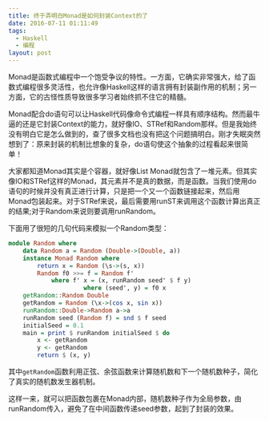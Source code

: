 ```yaml
---
title: 终于弄明白Monad是如何封装Context的了
date: 2016-07-11 01:11:49
tags:
  - Haskell
  - 编程
layout: post
---
```

Monad是函数式编程中一个饱受争议的特性。一方面，它确实非常强大，给了函数式编程很多灵活性，也允许像Haskell这样的语言拥有封装副作用的机制；另一方面，它的古怪性质导致很多学习者始终抓不住它的精髓。

Monad配合do语句可以让Haskell代码像命令式编程一样具有顺序结构。然而最牛逼的还是它封装Context的能力，就好像IO、STRef和Random那样。但是我始终没有明白它是怎么做到的，查了很多文档也没有把这个问题搞明白。刚才失眠突然想到了：原来封装的机制比想象的复杂，do语句使这个抽象的过程看起来很简单！

<!-- more -->

大家都知道Monad其实是个容器，就好像List Monad就包含了一堆元素。但其实像IO和STRef这样的Monad，其元素并不是真的数据，而是函数。当我们使用do语句的时候并没有真正进行计算，只是把一个又一个函数链接起来，然后用Monad包装起来。对于STRef来说，最后需要用runST来调用这个函数计算出真正的结果;对于Random来说则要调用runRandom。

下面用了很短的几句代码来模拟一个Random类型：
```haskell
module Random where
    data Random a = Random (Double->(Double, a))
    instance Monad Random where
        return x = Random (\s->(s, x))
        Random f0 >>= f = Random f' 
            where f' x = (x, runRandom seed' $ f y) 
                     where (seed', y) = f0 x
    getRandom::Random Double
    getRandom = Random (\x->(cos x, sin x))
    runRandom::Double->Random a->a
    runRandom seed (Random f) = snd $ f seed
    initialSeed = 0.1
    main = print $ runRandom initialSeed $ do
        x <- getRandom
        y <- getRandom
        return $ (x, y)
```

其中`getRandom`函数利用正弦、余弦函数来计算随机数和下一个随机数种子，简化了真实的随机数发生器机制。

这样一来，就可以把函数包裹在Monad内部，随机数种子作为全局参数，由runRandom传入，避免了在中间函数传递seed参数，起到了封装的效果。
